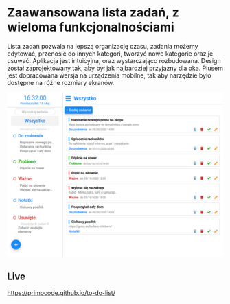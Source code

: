 # Zaawansowana lista zadań, z wieloma funkcjonalnościami
Lista zadań pozwala na lepszą organizację czasu, zadania możemy edytować, przenosić do innych kategori, tworzyć nowe kategorie oraz je usuwać. Aplikacja jest intuicyjna, oraz wystarczająco rozbudowana. Design został zaprojektowany tak, aby był jak najbardziej przyjazny dla oka. Plusem jest dopracowana wersja na urządzenia mobilne, tak aby narzędzie było dostępne na różne rozmiary ekranów.

![alt text](https://github.com/Primocode/to-do-list/blob/master/images/main-photo.png)
## Live
https://primocode.github.io/to-do-list/
